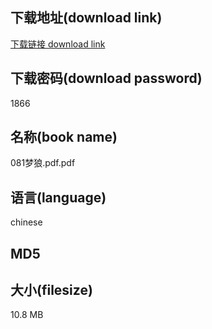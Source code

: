 ## 下载地址(download link)
[下载链接 download link](https://voluble-croquembouche-d321dc.netlify.app/?s=081%E6%A2%A6%E7%8B%BC.pdf)

## 下载密码(download password)
1866

## 名称(book name)
081梦狼.pdf.pdf

## 语言(language)
chinese

## MD5


## 大小(filesize)
10.8 MB

